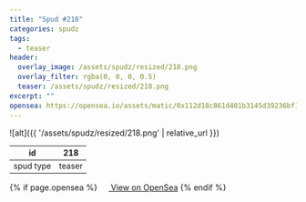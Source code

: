 ```yaml
---
title: "Spud #218"
categories: spudz
tags:
  - teaser
header:
  overlay_image: /assets/spudz/resized/218.png
  overlay_filter: rgba(0, 0, 0, 0.5)
  teaser: /assets/spudz/resized/218.png
excerpt: ""
opensea: https://opensea.io/assets/matic/0x112d18c861d401b3145d39236bf149f01e18beed/218
---
```

![alt]({{ '/assets/spudz/resized/218.png' | relative_url }})

| id | 218 |
|-|-|
| spud type | teaser |

{% if page.opensea %}
<a href="{{page.opensea}}" class="btn btn--info" onclick="window.open(this.href, '_blank'); return false;"><img src="/assets/images/opensea.svg" width="16px"><span>  View on OpenSea</span></a>
{% endif %}
